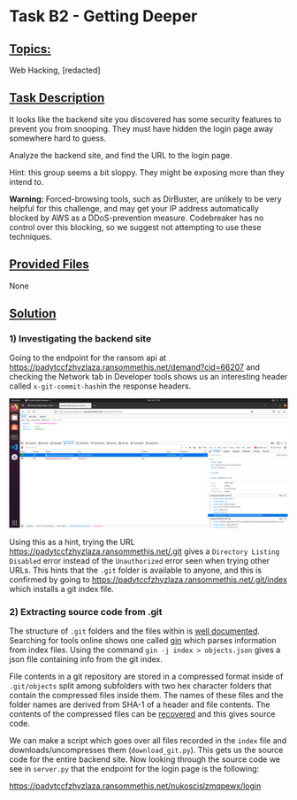 
# **Task B2 - Getting Deeper**

## <ins>Topics:</ins>

Web Hacking, [redacted]

## <ins>Task Description<ins>

It looks like the backend site you discovered has some security features to prevent you from snooping. They must have hidden the login page away somewhere hard to guess.

Analyze the backend site, and find the URL to the login page.

Hint: this group seems a bit sloppy. They might be exposing more than they intend to.

**Warning:** Forced-browsing tools, such as DirBuster, are unlikely to be very helpful for this challenge, and may get your IP address automatically blocked by AWS as a DDoS-prevention measure. Codebreaker has no control over this blocking, so we suggest not attempting to use these techniques.

## <ins>Provided Files<ins>

None

## <ins>Solution<ins>

### **1) Investigating the backend site**

Going to the endpoint for the ransom api at https://padytccfzhyzlaza.ransommethis.net/demand?cid=66207 and checking the Network tab in Developer tools shows us an interesting header called `x-git-commit-hash`in the response headers.

<img src='git_header.png'>

Using this as a hint, trying the URL https://padytccfzhyzlaza.ransommethis.net/.git gives a `Directory Listing Disabled` error instead of the `Unauthorized` error seen when trying other URLs. This hints that the `.git` folder is available to anyone, and this is confirmed by going to https://padytccfzhyzlaza.ransommethis.net/.git/index which installs a git index file.

### **2) Extracting source code from .git**

The structure of `.git` folders and the files within is [well documented](https://humbletoolsmith.com/2022/01/30/a-look-inside-the-_git-folder/). Searching for tools online shows one called [gin](https://github.com/sbp/gin) which parses information from index files. Using the command `gin -j index > objects.json` gives a json file containing info from the git index.

File contents in a git repository are stored in a compressed format inside of `.git/objects` split among subfolders with two hex character folders that contain the compressed files inside them. The names of these files and the folder names are derived from SHA-1 of a header and file contents. The contents of the compressed files can be [recovered](https://matthew-brett.github.io/curious-git/reading_git_objects.html) and this gives source code.

We can make a script which goes over all files recorded in the `index` file and downloads/uncompresses them (`download_git.py`). This gets us the source code for the entire backend site. Now looking through the source code we see in `server.py` that the endpoint for the login page is the following:

https://padytccfzhyzlaza.ransommethis.net/nukoscislzmqpewx/login